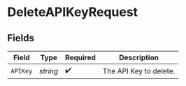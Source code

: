 # DeleteAPIKeyRequest


## Fields

| Field                  | Type                   | Required               | Description            |
| ---------------------- | ---------------------- | ---------------------- | ---------------------- |
| `APIKey`               | *string*               | :heavy_check_mark:     | The API Key to delete. |
